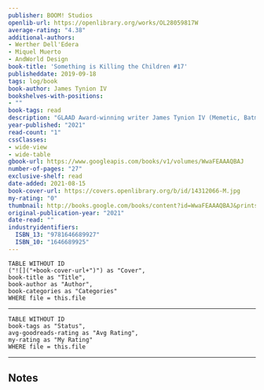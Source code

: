 ```yaml
---
publisher: BOOM! Studios
openlib-url: https://openlibrary.org/works/OL28059817W
average-rating: "4.38"
additional-authors:
- Werther Dell'Edera
- Miquel Muerto
- AndWorld Design
book-title: 'Something is Killing the Children #17'
publisheddate: 2019-09-18
tags: log/book
book-author: James Tynion IV
bookshelves-with-positions:
- ""
book-tags: read
description: "GLAAD Award-winning writer James Tynion IV (Memetic, Batman: Detective Comics) teams with artist Werther Dell???Edera (Briggs Land) for an all-new limited series about staring into the abyss to find your worst fears staring back. When the children of Archer's Peak begin to go missing, everything seems hopeless. Most children never return, but the ones that do have terrible stories???impossible stories of terrifying creatures that live in the shadows. Their only hope of finding and eliminating the threat is the arrival of a mysterious stranger, one who believes the children and claims to see what they can see. Her name is Erica Slaughter. She kills monsters. That is all she does, and she bears the cost because it MUST be done."
year-published: "2021"
read-count: "1"
cssClasses:
- wide-view
- wide-table
gbook-url: https://www.googleapis.com/books/v1/volumes/WwaFEAAAQBAJ
number-of-pages: "27"
exclusive-shelf: read
date-added: 2021-08-15
book-cover-url: https://covers.openlibrary.org/b/id/14312066-M.jpg
my-rating: "0"
thumbnail: http://books.google.com/books/content?id=WwaFEAAAQBAJ&printsec=frontcover&img=1&zoom=1&edge=curl&source=gbs_api
original-publication-year: "2021"
date-read: ""
industryidentifiers:
  ISBN_13: "9781646689927"
  ISBN_10: "1646689925"
---
```


```dataview
TABLE WITHOUT ID
("![]("+book-cover-url+")") as "Cover",
book-title as "Title",
book-author as "Author",
book-categories as "Categories"
WHERE file = this.file
```
---
```dataview
TABLE WITHOUT ID
book-tags as "Status",
avg-goodreads-rating as "Avg Rating",
my-rating as "My Rating"
WHERE file = this.file
```
---
## Notes


